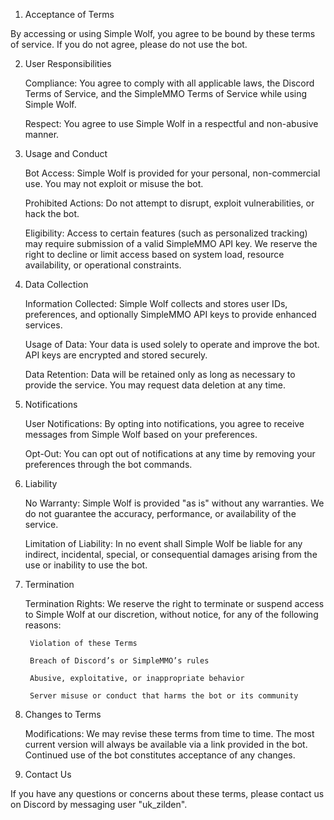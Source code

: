 1. Acceptance of Terms

By accessing or using Simple Wolf, you agree to be bound by these terms of service. If you do not agree, please do not use the bot.

2. User Responsibilities

    Compliance: You agree to comply with all applicable laws, the Discord Terms of Service, and the SimpleMMO Terms of Service while using Simple Wolf.

    Respect: You agree to use Simple Wolf in a respectful and non-abusive manner.

3. Usage and Conduct

    Bot Access: Simple Wolf is provided for your personal, non-commercial use. You may not exploit or misuse the bot.

    Prohibited Actions: Do not attempt to disrupt, exploit vulnerabilities, or hack the bot.

    Eligibility: Access to certain features (such as personalized tracking) may require submission of a valid SimpleMMO API key. We reserve the right to decline or limit access based on system load, resource availability, or operational constraints.

4. Data Collection

    Information Collected: Simple Wolf collects and stores user IDs, preferences, and optionally SimpleMMO API keys to provide enhanced services.

    Usage of Data: Your data is used solely to operate and improve the bot. API keys are encrypted and stored securely.

    Data Retention: Data will be retained only as long as necessary to provide the service. You may request data deletion at any time.

5. Notifications

    User Notifications: By opting into notifications, you agree to receive messages from Simple Wolf based on your preferences.

    Opt-Out: You can opt out of notifications at any time by removing your preferences through the bot commands.

6. Liability

    No Warranty: Simple Wolf is provided "as is" without any warranties. We do not guarantee the accuracy, performance, or availability of the service.

    Limitation of Liability: In no event shall Simple Wolf be liable for any indirect, incidental, special, or consequential damages arising from the use or inability to use the bot.

7. Termination

    Termination Rights: We reserve the right to terminate or suspend access to Simple Wolf at our discretion, without notice, for any of the following reasons:

        Violation of these Terms

        Breach of Discord’s or SimpleMMO’s rules

        Abusive, exploitative, or inappropriate behavior

        Server misuse or conduct that harms the bot or its community

8. Changes to Terms

    Modifications: We may revise these terms from time to time. The most current version will always be available via a link provided in the bot. Continued use of the bot constitutes acceptance of any changes.

9. Contact Us

If you have any questions or concerns about these terms, please contact us on Discord by messaging user "uk_zilden".
